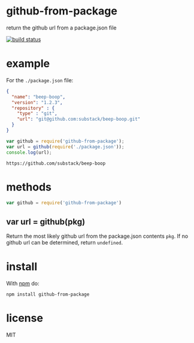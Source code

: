 <!---
The Vent-display project is a ventilator display that consumes PIRDS data and
performs most clinical respiration calculations. This is an important part of
Public Invention's goal of creating an open-source ventilator ecosystem. This
is a stand-alone .html file with about a thousand lines of JavaScript that
implements a clinical display that doctors want to see of an operating
ventilator. It includes live data trace plots of pressure and flow, as well as
calculated values such as tidal volume.
Copyright (C) 2021 Robert Read, Lauria Clarke, Ben Coombs, and Darío Hereñú.

This program is free software: you can redistribute it and/or modify
it under the terms of the GNU Affero General Public License as
published by the Free Software Foundation, either version 3 of the
License, or (at your option) any later version.

This program is distributed in the hope that it will be useful,
but WITHOUT ANY WARRANTY; without even the implied warranty of
MERCHANTABILITY or FITNESS FOR A PARTICULAR PURPOSE.

See the GNU Affero General Public License for more details.
You should have received a copy of the GNU Affero General Public License
along with this program.  If not, see <https://www.gnu.org/licenses/>.
 -->

# github-from-package

return the github url from a package.json file

[![build status](https://secure.travis-ci.org/substack/github-from-package.png)](http://travis-ci.org/substack/github-from-package)

# example

For the `./package.json` file:

``` json
{
  "name": "beep-boop",
  "version": "1.2.3",
  "repository" : {
    "type" : "git",
    "url": "git@github.com:substack/beep-boop.git"
  }
}
```

``` js
var github = require('github-from-package');
var url = github(require('./package.json'));
console.log(url);
```

```
https://github.com/substack/beep-boop
```

# methods

``` js
var github = require('github-from-package')
```

## var url = github(pkg)

Return the most likely github url from the package.json contents `pkg`. If no
github url can be determined, return `undefined`.

# install

With [npm](https://npmjs.org) do:

```
npm install github-from-package
```

# license

MIT
